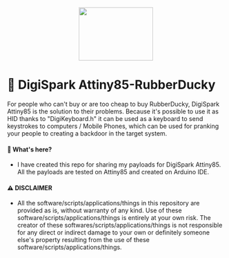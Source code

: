 <p align="center">

<br>
<img src="https://i.ibb.co/jZ2wvX0/NEWEV-AT.png" width="172" height="123">
</p>


 <h1>🦆 DigiSpark Attiny85-RubberDucky  </h1> 

For people who can't buy or are too cheap to buy RubberDucky, DigiSpark Attiny85 is the solution to their problems. Because it's possible to use it as HID thanks to "DigiKeyboard.h" it can be used as a keyboard to send keystrokes to computers / Mobile Phones, which can be used for pranking your people to creating a backdoor in the target system.

<h4>🤔 What's here?</h4> 
<ul><li>I have created this repo for sharing my payloads for DigiSpark Attiny85. All the payloads are tested on Attiny85 and created on Arduino IDE.
</ul>
<h4>⚠️ DISCLAIMER</h4> 
<ul>
<li>All the software/scripts/applications/things in this repository are provided as is, without warranty of any kind. Use of these software/scripts/applications/things is entirely at your own risk. The creator of these softwares/scripts/applications/things is not responsible for any direct or indirect damage to your own or definitely someone else's property resulting from the use of these software/scripts/applications/things.
</ul>
